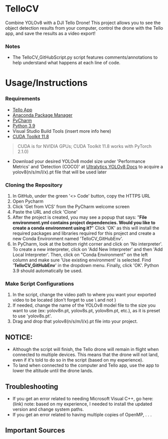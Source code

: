 # TelloCV
Combine YOLOv8 with a DJI Tello Drone! This project allows you to see the object detection results from your computer, control the drone with the Tello app, and save the results as a video export!

### Notes
- The TelloCV_GitHubScript.py script features comments/annotations to help understand what happens at each line of code.


# Usage/Instructions
### Requirements
- [Tello App](https://www.dji.com/downloads/djiapp/tello)
- [Anaconda Package Manager](https://www.anaconda.com/download)
- [PyCharm](https://www.jetbrains.com/pycharm/)
- [Python 3.9](https://www.python.org/downloads/release/python-390/)
- Visual Studio Build Tools (insert more info here)
- [CUDA Toolkit 11.8](https://developer.nvidia.com/cuda-11-8-0-download-archive)
> CUDA is for NVIDIA GPUs; CUDA Toolkit 11.8 works with PyTorch 2.1.0)
- Download your desired YOLOv8 model size under 'Performance Metrics' and 'Detection (COCO)' at [Ultralytics YOLOv8 Docs](https://docs.ultralytics.com/models/yolov8/#performance-metrics) to acquire a yolov8(n/s/m/l/x).pt file that will be used later

### Cloning the Repository
1. In GitHub, under the green '<> Code' button, copy the HTTPS URL
2. Open Pycharm
3. Click 'Get from VCS' from the PyCharm welcome screen
4. Paste the URL and click 'Clone'
5. After the project is created, you may see a popup that says: "**File environment.yml contains project dependencies. Would you like to create a conda environment using it?**" Click 'OK' as this will install the required packages and libraries required for this project and create a new Conda Environment named 'TelloCV_GitHubEnv'.
7. In PyCharm, look at the bottom right corner and click on 'No interpreter'. To create a new interpreter, click on 'Add New Interpreter' and then 'Add Local Interpreter'. Then, click on "Conda Environment" on the left column and make sure 'Use existing environment' is selected. Find '**TelloCV_GitHubEnv**' in the dropdown menu. Finally, click 'OK'. Python 3.9 should automatically be used.

### Make Script Configurations
1. In the script, change the video path to where you want your exported video to be located (don't forget to use \\ and not \)
2. If needed, change the name of the YOLOv8 model file to the size you want to use (ex: yolov8n.pt, yolov8s.pt, yolov8m.pt, etc.), as it is preset to use 'yolov8s.pt'.
3. Drag and drop that yolov8(n/s/m/l/x).pt file into your project.


## NOTICE:
- Although the script will finish, the Tello drone will remain in flight when connected to multiple devices. This means that the drone will not land, even if it's told to do so in the script (based on my experience).
- To land when connected to the computer and Tello app, use the app to lower the altitude until the drone lands.

## Troubleshooting
- If you get an error related to needing Microsoft Visual C++, go here: (link)
note: based on my experience, I needed to install the updated version and change system paths.
- If you get an error related to having multiple copies of OpenMP, . . .

## Important Sources
